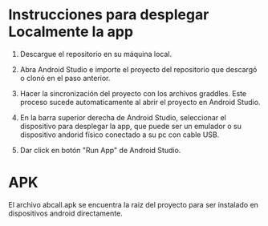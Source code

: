 # Instrucciones para desplegar Localmente la app

1. Descargue el repositorio en su máquina local.

2. Abra Android Studio e importe el proyecto del repositorio que descargó o clonó en el paso anterior.
3. Hacer la sincronización del proyecto con los archivos graddles. Este proceso sucede automaticamente al abrir el proyecto en Android Studio.
4. En la barra superior derecha de Android Studio, seleccionar el dispositivo para desplegar la app, que puede ser un emulador o su dispositivo andorid físico conectado a su pc con cable USB.
5. Dar click en botón "Run App" de Android Studio.

# APK

El archivo abcall.apk se encuentra la raiz del proyecto para ser instalado en dispositivos android directamente.
